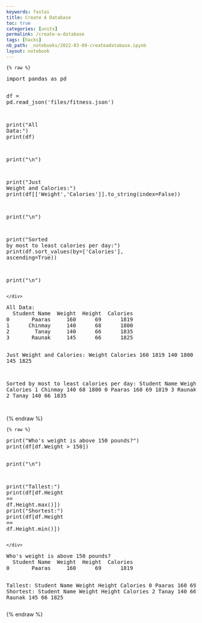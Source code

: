 ```yaml
---
keywords: fastai
title: Create A Database
toc: true
categories: [units]
permalink: /create-a-database
tags: [hacks]
nb_path: _notebooks/2022-03-09-createadatabase.ipynb
layout: notebook
---
```


<!--
#################################################
### THIS FILE WAS AUTOGENERATED! DO NOT EDIT! ###
#################################################
# file to edit: _notebooks/2022-03-09-createadatabase.ipynb
-->

<div class="container" id="notebook-container">
        
    {% raw %}
    
<div class="cell border-box-sizing code_cell rendered">
<div class="input">

<div class="inner_cell">
    <div class="input_area">
<div class=" highlight hl-ipython3"><pre><span></span><span class="kn">import</span> <span class="nn">pandas</span> <span class="k">as</span> <span class="nn">pd</span>

<span class="n">df</span> <span class="o">=</span> <span class="n">pd</span><span class="o">.</span><span class="n">read_json</span><span class="p">(</span><span class="s1">&#39;files/fitness.json&#39;</span><span class="p">)</span>

<span class="nb">print</span><span class="p">(</span><span class="s2">&quot;All Data:&quot;</span><span class="p">)</span>
<span class="nb">print</span><span class="p">(</span><span class="n">df</span><span class="p">)</span>

<span class="nb">print</span><span class="p">(</span><span class="s2">&quot;</span><span class="se">\n</span><span class="s2">&quot;</span><span class="p">)</span>

<span class="nb">print</span><span class="p">(</span><span class="s2">&quot;Just Weight and Calories:&quot;</span><span class="p">)</span>
<span class="nb">print</span><span class="p">(</span><span class="n">df</span><span class="p">[[</span><span class="s1">&#39;Weight&#39;</span><span class="p">,</span><span class="s1">&#39;Calories&#39;</span><span class="p">]]</span><span class="o">.</span><span class="n">to_string</span><span class="p">(</span><span class="n">index</span><span class="o">=</span><span class="kc">False</span><span class="p">))</span>

<span class="nb">print</span><span class="p">(</span><span class="s2">&quot;</span><span class="se">\n</span><span class="s2">&quot;</span><span class="p">)</span>

<span class="nb">print</span><span class="p">(</span><span class="s2">&quot;Sorted by most to least calories per day:&quot;</span><span class="p">)</span>
<span class="nb">print</span><span class="p">(</span><span class="n">df</span><span class="o">.</span><span class="n">sort_values</span><span class="p">(</span><span class="n">by</span><span class="o">=</span><span class="p">[</span><span class="s1">&#39;Calories&#39;</span><span class="p">],</span> <span class="n">ascending</span><span class="o">=</span><span class="kc">True</span><span class="p">))</span>

<span class="nb">print</span><span class="p">(</span><span class="s2">&quot;</span><span class="se">\n</span><span class="s2">&quot;</span><span class="p">)</span>
</pre></div>

    </div>
</div>
</div>

<div class="output_wrapper">
<div class="output">

<div class="output_area">

<div class="output_subarea output_stream output_stdout output_text">
<pre>All Data:
  Student Name  Weight  Height  Calories
0       Paaras     160      69      1819
1      Chinmay     140      68      1800
2        Tanay     140      66      1835
3       Raunak     145      66      1825


Just Weight and Calories:
 Weight  Calories
    160      1819
    140      1800
    140      1835
    145      1825


Sorted by most to least calories per day:
  Student Name  Weight  Height  Calories
1      Chinmay     140      68      1800
0       Paaras     160      69      1819
3       Raunak     145      66      1825
2        Tanay     140      66      1835


</pre>
</div>
</div>

</div>
</div>

</div>
    {% endraw %}

    {% raw %}
    
<div class="cell border-box-sizing code_cell rendered">
<div class="input">

<div class="inner_cell">
    <div class="input_area">
<div class=" highlight hl-ipython3"><pre><span></span><span class="nb">print</span><span class="p">(</span><span class="s2">&quot;Who&#39;s weight is above 150 pounds?&quot;</span><span class="p">)</span>
<span class="nb">print</span><span class="p">(</span><span class="n">df</span><span class="p">[</span><span class="n">df</span><span class="o">.</span><span class="n">Weight</span> <span class="o">&gt;</span> <span class="mi">150</span><span class="p">])</span>

<span class="nb">print</span><span class="p">(</span><span class="s2">&quot;</span><span class="se">\n</span><span class="s2">&quot;</span><span class="p">)</span>

<span class="nb">print</span><span class="p">(</span><span class="s2">&quot;Tallest:&quot;</span><span class="p">)</span>
<span class="nb">print</span><span class="p">(</span><span class="n">df</span><span class="p">[</span><span class="n">df</span><span class="o">.</span><span class="n">Height</span> <span class="o">==</span> <span class="n">df</span><span class="o">.</span><span class="n">Height</span><span class="o">.</span><span class="n">max</span><span class="p">()])</span>
<span class="nb">print</span><span class="p">(</span><span class="s2">&quot;Shortest:&quot;</span><span class="p">)</span>
<span class="nb">print</span><span class="p">(</span><span class="n">df</span><span class="p">[</span><span class="n">df</span><span class="o">.</span><span class="n">Height</span> <span class="o">==</span> <span class="n">df</span><span class="o">.</span><span class="n">Height</span><span class="o">.</span><span class="n">min</span><span class="p">()])</span>
</pre></div>

    </div>
</div>
</div>

<div class="output_wrapper">
<div class="output">

<div class="output_area">

<div class="output_subarea output_stream output_stdout output_text">
<pre>Who&#39;s weight is above 150 pounds?
  Student Name  Weight  Height  Calories
0       Paaras     160      69      1819


Tallest:
  Student Name  Weight  Height  Calories
0       Paaras     160      69      1819
Shortest:
  Student Name  Weight  Height  Calories
2        Tanay     140      66      1835
3       Raunak     145      66      1825
</pre>
</div>
</div>

</div>
</div>

</div>
    {% endraw %}

</div>
 

